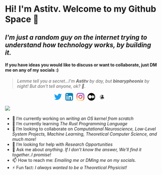 <!--<img width="350" height="350" src="/res/bitmoji_hi.png">-->

# Hi! I'm Astitv. Welcome to my Github Space :ghost:

## _I'm just a random guy on the internet trying to understand how technology works, by building it._

<!--<p> I am a sophomore at MUJ. I like to think about and work on all kinds of stuff, from Algorithms to UI/UX design to Statistics/Data Science and more. I have experience working with programming languages like C, C++, Java, Rust, Javascript and Python. I am also a competitive programmer and like to solve problems in my free time. I also enjoy playing chess and thinking about "the big questions" in life.
</p>-->

<!--### ![Astitv's github stats](https://github-readme-stats.vercel.app/api?username=axtitv&count_private=true&theme=dark)
### ![Top Langs](https://github-readme-stats.vercel.app/api/top-langs/?username=axtitv&layout=compact&theme=dark)
-->
<!--### ![Astitv's github stats](https://github-readme-stats.vercel.app/api?username=binarypheonix&count_private=true&theme=dark)
### ![Top Langs](https://github-readme-stats.vercel.app/api/top-langs/?username=binarypheonix&layout=compact&theme=dark)
-->

<!--<div>
<a href="https://readme-stats-cfgj2cxdy.vercel.app/api?username=axtitv&count_private=true&show_icons=true&theme=midnight-purple">
  <img  align="left" src="https://readme-stats-cfgj2cxdy.vercel.app/api?username=axtitv&count_private=true&show_icons=true&theme=midnight-purple" />
</a>
<a href="https://readme-stats-cfgj2cxdy.vercel.app/api/top-langs/?username=axtitv&hide=php&theme=midnight-purple">
  <img align="left" src="https://readme-stats-cfgj2cxdy.vercel.app/api/top-langs/?username=axtitv&hide=php&theme=midnight-purple" />
</a>
</div>-->


#### If you have ideas you would like to discuss or want to collaborate, just DM me on any of my socials :)

> _Lemme tell you a secret...I'm **Astitv** by day, but **binarypheonix** by night! But don't tell anyone, ok? :shushing_face:._

<p align="center">
  <a href="https://twitter.com/axtitv"><img width="25" height="25" src="/res/twitter.svg"></a>
  &nbsp;
  <a href="https://www.linkedin.com/in/astitv-shandilya-a41452189/"><img width="25" height="25" src="/res/linkedin.svg"></a>
  &nbsp;
  <a href="https://www.instagram.com/axe.sh/"><img width="25" height="25" src="/res/instagram.svg"></a>
  &nbsp;
  <a href="https://medium.com/@binarypheonix"><img width="25" height="25" src="/res/medium.svg"></a>
  &nbsp;
  <a href="https://binarypheonix.com"><img width="25" height="25" src="/res/profile.svg"></a>
  &nbsp;
</p>

![](https://visitor-badge.laobi.icu/badge?page_id=binarypheonix.binarypheonix)


- 🔭 I’m currently working on _writing an OS kernel from scratch_
- 🌱 I’m currently learning _The Rust Programming Language_
- 👯 I’m looking to collaborate on _Computational Neuroscience, Low-Level System Projects, Machine Learning, Theoretical Computer Science, and much more!_
- 🤔 I’m looking for help with _Research Opportunities_
- 💬 Ask me about _anything. If I don't know the answer, We'll find it together..I promise!_
- 📫 How to reach me: _Emailing me or DMing me on my socials._
- ⚡ Fun fact: _I always wanted to be a Theoretical Physicist!_

